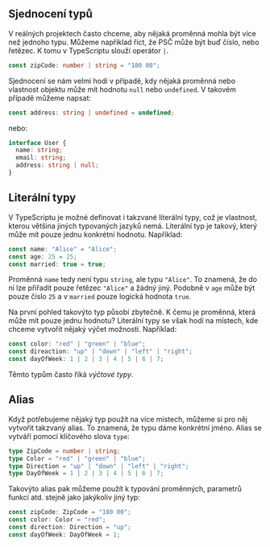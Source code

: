 ## Sjednocení typů

V reálných projektech často chceme, aby nějaká proměnná mohla být více než jednoho typu. Můžeme například říct, že PSČ může být buď číslo, nebo řetězec. K tomu v TypeScriptu slouží operátor `|`. 

```ts
const zipCode: number | string = "180 00";
```

Sjednocení se nám velmi hodí v případě, kdy nějaká proměnná nebo vlastnost objektu může mít hodnotu `null` nebo `undefined`. V takovém případě můžeme napsat:

```ts
const address: string | undefined = undefined;
```

nebo:

```ts
interface User {
  name: string;
  email: string;
  address: string | null;
}
```

## Literální typy

V TypeScriptu je možné definovat i takzvané literální typy, což je vlastnost, kterou většina jiných typovaných jazyků nemá. Literální typ je takový, který může mít pouze jednu konkrétní hodnotu. Například:

```ts
const name: "Alice" = "Alice";
const age: 25 = 25;
const married: true = true;
```

Proměnná `name` tedy není typu `string`, ale typu `"Alice"`. To znamená, že do ní lze přiřadit pouze řetězec `"Alice"` a žádný jiný. Podobně v `age` může být pouze číslo `25` a v `married` pouze logická hodnota `true`.

Na první pohled takovýto typ působí zbytečně. K čemu je proměnná, která může mít pouze jednu hodnotu? Literální typy se však hodí na místech, kde chceme vytvořit nějaký výčet možností. Například:

```ts
const color: "red" | "green" | "blue";
const direaction: "up" | "down" | "left" | "right";
const dayOfWeek: 1 | 2 | 3 | 4 | 5 | 6 | 7;
```

Těmto typům často říká _výčtové typy_.

## Alias

Když potřebujeme nějaký typ použít na více místech, můžeme si pro něj vytvořit takzvaný alias. To znamená, že typu dáme konkrétní jméno. Alias se vytváří pomocí klíčového slova `type`:

```ts
type ZipCode = number | string;
type Color = "red" | "green" | "blue";
type Direction = "up" | "down" | "left" | "right";
type DayOfWeek = 1 | 2 | 3 | 4 | 5 | 6 | 7;
```

Takovýto alias pak můžeme použít k typování proměnných, parametrů funkcí atd. stejně jako jakýkoliv jiný typ:

```ts
const zipCode: ZipCode = "180 00";
const color: Color = "red";
const direction: Direction = "up";
const dayOfWeek: DayOfWeek = 1;
```
